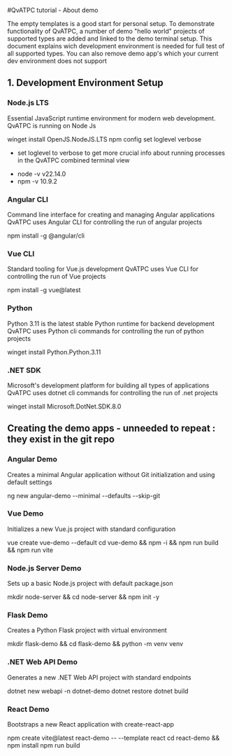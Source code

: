 #QvATPC tutorial - About demo

The empty templates is a good start for personal setup.
To demonstrate functionality of QvATPC, a number of demo "hello world" projects of supported types are added and linked to the demo terminal setup.
This document explains wich development environment is needed for full test of all supported types. You can also remove demo app's which your current dev environment does not support

## 1. Development Environment Setup

### Node.js LTS
Essential JavaScript runtime environment for modern web development.
QvATPC is running on Node Js

winget install OpenJS.NodeJS.LTS
npm config set loglevel verbose
* set loglevel to verbose to get more crucial info about running processes in the QvATPC combined terminal view

- node -v
v22.14.0
- npm -v
10.9.2


### Angular CLI
Command line interface for creating and managing Angular applications
QvATPC uses Angular CLI for controlling the run of angular projects

npm install -g @angular/cli


### Vue CLI
Standard tooling for Vue.js development
QvATPC uses Vue CLI for controlling the run of Vue projects

npm install -g vue@latest


### Python 
Python 3.11 is the latest stable Python runtime for backend development
QvATPC uses Python cli commands for controlling the run of python projects

winget install Python.Python.3.11


### .NET SDK
Microsoft's development platform for building all types of applications
QvATPC uses dotnet cli commands for controlling the run of .net projects

winget install Microsoft.DotNet.SDK.8.0





## Creating the demo apps - unneeded to repeat : they exist in the git repo

### Angular Demo
Creates a minimal Angular application without Git initialization and using default settings

ng new angular-demo --minimal --defaults --skip-git


### Vue Demo
Initializes a new Vue.js project with standard configuration

vue create vue-demo --default
cd vue-demo && npm -i && npm run build && npm run vite


### Node.js Server Demo
Sets up a basic Node.js project with default package.json

mkdir node-server && cd node-server && npm init -y


### Flask Demo
Creates a Python Flask project with virtual environment

mkdir flask-demo && cd flask-demo && python -m venv venv


### .NET Web API Demo
Generates a new .NET Web API project with standard endpoints

dotnet new webapi -n dotnet-demo
dotnet restore
dotnet build


### React Demo
Bootstraps a new React application with create-react-app

npm create vite@latest react-demo -- --template react 
cd react-demo && npm install
npm run build

